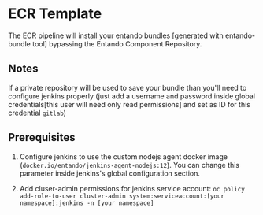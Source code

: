 # ECR Template

The ECR pipeline will install your entando bundles [generated with entando-bundle tool]
bypassing the Entando Component Repository.

## Notes

If a private repository will be used to save your bundle than you'll need to configure
jenkins properly  (just add a username and password inside global credentials[this user will
need only read permissions] and set as ID for this credential `gitlab`)

## Prerequisites

1. Configure jenkins to use the custom nodejs agent docker image  
(`docker.io/entando/jenkins-agent-nodejs:12`). You can change this parameter inside jenkins's global
configuration section.

2. Add cluser-admin permissions for jenkins service account: 
`oc policy add-role-to-user cluster-admin system:serviceaccount:[your namespace]:jenkins -n [your namespace]`
